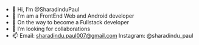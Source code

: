 - 👋 Hi, I’m @SharadinduPaul
- 👀 I’m am a FrontEnd Web and Android developer
- 🌱 On the way to become a Fullstack developer
- 💞️ I’m looking for collaborations
- 📫 Email: sharadindu.paul007@gmail.com
      Instagram: @sharadindu_paul

<!---
SharadinduPaul/SharadinduPaul is a ✨ special ✨ repository because its `README.md` (this file) appears on your GitHub profile.
You can click the Preview link to take a look at your changes.
--->
